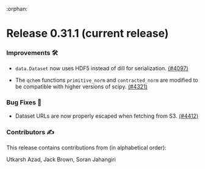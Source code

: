 :orphan:

# Release 0.31.1 (current release)

<h3>Improvements 🛠</h3>

* `data.Dataset` now uses HDF5 instead of dill for serialization.
  [(#4097)](https://github.com/PennyLaneAI/pennylane/pull/4097)

* The `qchem` functions `primitive_norm` and `contracted_norm` are modified to
  be compatible with higher versions of scipy.
  [(#4321)](https://github.com/PennyLaneAI/pennylane/pull/4321)

<h3>Bug Fixes 🐛</h3>

* Dataset URLs are now properly escaped when fetching from S3.
  [(#4412)](https://github.com/PennyLaneAI/pennylane/pull/4412)

<h3>Contributors ✍️</h3>

This release contains contributions from (in alphabetical order):

Utkarsh Azad,
Jack Brown,
Soran Jahangiri
